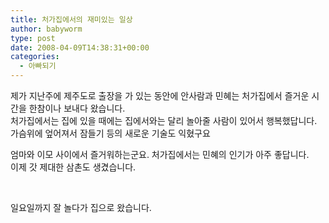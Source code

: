 ```yaml
---
title: 처가집에서의 재미있는 일상
author: babyworm
type: post
date: 2008-04-09T14:38:31+00:00
categories:
  - 아빠되기
---
```

제가 지난주에 제주도로 출장을 가 있는 동안에 안사람과 민혜는 처가집에서 즐거운 시간을 한참이나 보내다 왔습니다.<br>
처가집에서는 집에 있을 때에는 집에서와는 달리 놀아줄 사람이 있어서 행복했답니다. 가슴위에 엎어져서 잠들기 등의 새로운 기술도 익혔구요

엄마와 이모 사이에서 즐거워하는군요. 처가집에서는 민혜의 인기가 아주 좋답니다.<br>
이제 갓 제대한 삼촌도 생겼습니다.

 

일요일까지 잘 놀다가 집으로 왔습니다.
